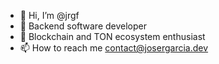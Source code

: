 - 👋 Hi, I’m @jrgf
- 👀 Backend software developer
- 💞️ Blockchain and TON ecosystem enthusiast
- 📫 How to reach me contact@josergarcia.dev  

<!---
jrgf/jrgf is a ✨ special ✨ repository because its `README.md` (this file) appears on your GitHub profile.
You can click the Preview link to take a look at your changes.
--->
